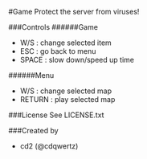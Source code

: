 #Game
Protect the server from viruses!

###Controls
######Game
- W/S : change selected item
- ESC : go back to menu
- SPACE : slow down/speed up time

######Menu
- W/S : change selected map
- RETURN : play selected map

###License
See LICENSE.txt

###Created by
* cd2 (@cdqwertz)
